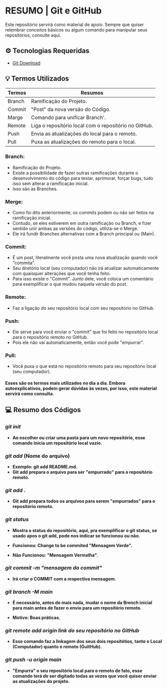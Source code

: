 
# RESUMO | Git e GitHub

Este repositório servirá como material de apoio. Sempre que quiser relembrar conceitos básicos ou algum comando para manipular seus repositórios, consulte aqui.

## ⚙ Tecnologias Requeridas
- [Git Download](https://git-scm.com/downloads)

## 💡 Termos Utilizados

| Termos | Resumos |
|-----|----------|
Branch | Ramificação do Projeto. |
Commit | "Post" da nova versão do Código. |
Marge | Comando para unificar Branch'. |
Remote | Liga o repositório local com o repositório no GitHub. |
Push | Envia as atualizações do local para o remoto. |
Pull | Puxa as atualizações do remoto para o local. |

### Branch:
- Ramificação do Projeto.
- Existe a possibilidade de fazer outras ramificações durante o desenvolvimento do código para testar, aprimorar, forçar bugs, tudo isso sem alterar a ramificação inicial.
- Isso são as Branches.

### Merge:
- Como foi dito anteriormente, os commits podem ou não ser feitos na ramificação inicial.
- Contudo, se eles estiverem em outra ramificação ou Branch, e fizer sentido unir ambas as versões do código, utiliza-se o Merge.
- Ele irá fundir Branches alternativas com a Branch principal ou (Main).

### Commit:
- É um post, literalmente você posta uma nova atualização quando você "commita".
- Seu diretório local (seu computador) não irá atualizar automaticamente com quaisquer alterações que você tenha feito.
- Para isso existe o "Commit". Junto dele, você coloca um comentário para exemplificar o que mudou naquela versão do post.

### Remote:
- Faz a ligação do seu repositório local com seu repositório no GitHub.

### Push:
- Ele serve para você enviar o "commit" que foi feito no repositório local para o repositório remoto no GitHub.
- Pois ele não vai automaticamente, então você pode "empurrar".

### Pull:
- Você puxa o que está no repositório remoto para seu repositório local (seu computador).

#### Esses são os termos mais utilizados no dia a dia. Embora autoexplicativos, podem gerar dúvidas às vezes, por isso, este material servirá como consulta.

## 💻 Resumo dos Códigos

### _git init_
- **Ao escolher ou criar uma pasta para um novo repositório, esse comando inicia um repositório local vazío.**

### _git add_ (Nome do arquivo)
- **Exemplo: git add README.md.**
- **Git add prepara o arquivo para ser "empurrado" para o repositório remoto.**

### _git add_ .
- **Git add prepara todos os arquivos para serem "empurrados" para o repositório remoto.**

### _git status_
- **Mostra o status do repositório, aqui, pra exemplificar o git status, se usado apos o git add, pode nos indicar se funcionou ou não.**

- **Funcionou: Change to be commited "Mensagem Verde".**
- **Não Funcionou: "Mensagem Vermelha".**

### _git commit -m "mensagem do commit"_
- **Irá criar o COMMIT com a respectiva mensagem.**

### _git branch -M main_
- **É necessário, antes de mais nada, mudar o nome da Brench inicial para main antes de fazer o envio para um repositório remoto.**

- **Motivo: Boas práticas.**

### _git remote add origin link do seu repositório no GitHub_
- **Esse comando faz a linkagem dos seus dois repositótios, tanto o Local (Computador) quanto o remoto (GuitHub).**

### _git push -u origin main_
- **"Empurra" o seu repositório local para o remoto de fato, esse comando terá de ser digitado todas as vezes que você quiser enviar as atualizações do projeto.**
